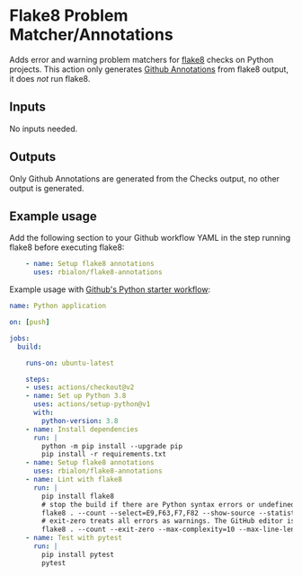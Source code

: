 # Flake8 Problem Matcher/Annotations

Adds error and warning problem matchers for [flake8](https://flake8.pycqa.org/) checks on Python projects.
This action only generates [Github Annotations](https://developer.github.com/v3/checks/runs/#annotations-object) from flake8 output, it does *not* run flake8.

## Inputs

No inputs needed.

## Outputs

Only Github Annotations are generated from the Checks output, no other output is generated.

## Example usage

Add the following section to your Github workflow YAML in the step running flake8 before executing flake8:

```yaml
    - name: Setup flake8 annotations
      uses: rbialon/flake8-annotations
```

Example usage with [Github's Python starter workflow](https://github.com/actions/starter-workflows/blob/master/ci/python-app.yml):

```yaml
name: Python application

on: [push]

jobs:
  build:

    runs-on: ubuntu-latest

    steps:
    - uses: actions/checkout@v2
    - name: Set up Python 3.8
      uses: actions/setup-python@v1
      with:
        python-version: 3.8
    - name: Install dependencies
      run: |
        python -m pip install --upgrade pip
        pip install -r requirements.txt
    - name: Setup flake8 annotations
      uses: rbialon/flake8-annotations
    - name: Lint with flake8
      run: |
        pip install flake8
        # stop the build if there are Python syntax errors or undefined names
        flake8 . --count --select=E9,F63,F7,F82 --show-source --statistics
        # exit-zero treats all errors as warnings. The GitHub editor is 127 chars wide
        flake8 . --count --exit-zero --max-complexity=10 --max-line-length=127 --statistics
    - name: Test with pytest
      run: |
        pip install pytest
        pytest
```
